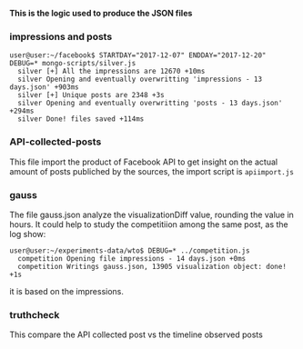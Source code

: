 **This is the logic used to produce the JSON files**

### impressions and posts

```
user@user:~/facebook$ STARTDAY="2017-12-07" ENDDAY="2017-12-20" DEBUG=* mongo-scripts/silver.js 
  silver [+] All the impressions are 12670 +10ms
  silver Opening and eventually overwritting 'impressions - 13 days.json' +903ms
  silver [+] Unique posts are 2348 +3s
  silver Opening and eventually overwritting 'posts - 13 days.json' +294ms
  silver Done! files saved +114ms
```
### API-collected-posts 

This file import the product of Facebook API to get insight on the actual amount of posts publiched by the sources, the import script is `apiimport.js`

### gauss

The file gauss.json analyze the visualizationDiff value, rounding the value in hours. It could help to study the competitiion among the same post, as the log show:

```
user@user:~/experiments-data/wto$ DEBUG=* ../competition.js 
  competition Opening file impressions - 14 days.json +0ms
  competition Writings gauss.json, 13905 visualization object: done! +1s
```

it is based on the impressions.

### truthcheck

This compare the API collected post vs the timeline observed posts
